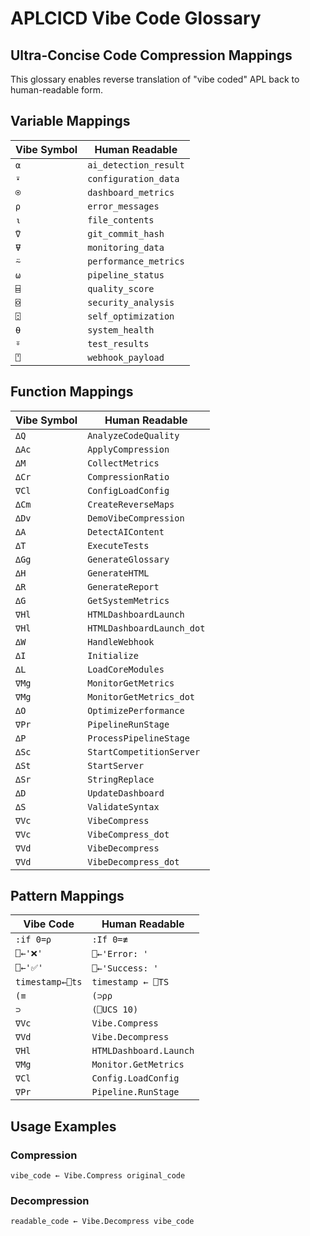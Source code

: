# APLCICD Vibe Code Glossary
## Ultra-Concise Code Compression Mappings

This glossary enables reverse translation of "vibe coded" APL back to human-readable form.

## Variable Mappings

| Vibe Symbol | Human Readable |
|-------------|----------------|
| `⍺` | `ai_detection_result` |
| `⍣` | `configuration_data` |
| `⍟` | `dashboard_metrics` |
| `⍴` | `error_messages` |
| `⍳` | `file_contents` |
| `⍢` | `git_commit_hash` |
| `⍫` | `monitoring_data` |
| `⍨` | `performance_metrics` |
| `⍵` | `pipeline_status` |
| `⌸` | `quality_score` |
| `⌺` | `security_analysis` |
| `⍠` | `self_optimization` |
| `⍬` | `system_health` |
| `⍤` | `test_results` |
| `⍞` | `webhook_payload` |

## Function Mappings

| Vibe Symbol | Human Readable |
|-------------|----------------|
| `∆Q` | `AnalyzeCodeQuality` |
| `∆Ac` | `ApplyCompression` |
| `∆M` | `CollectMetrics` |
| `∆Cr` | `CompressionRatio` |
| `∇Cl` | `ConfigLoadConfig` |
| `∆Cm` | `CreateReverseMaps` |
| `∆Dv` | `DemoVibeCompression` |
| `∆A` | `DetectAIContent` |
| `∆T` | `ExecuteTests` |
| `∆Gg` | `GenerateGlossary` |
| `∆H` | `GenerateHTML` |
| `∆R` | `GenerateReport` |
| `∆G` | `GetSystemMetrics` |
| `∇Hl` | `HTMLDashboardLaunch` |
| `∇Hl` | `HTMLDashboardLaunch_dot` |
| `∆W` | `HandleWebhook` |
| `∆I` | `Initialize` |
| `∆L` | `LoadCoreModules` |
| `∇Mg` | `MonitorGetMetrics` |
| `∇Mg` | `MonitorGetMetrics_dot` |
| `∆O` | `OptimizePerformance` |
| `∇Pr` | `PipelineRunStage` |
| `∆P` | `ProcessPipelineStage` |
| `∆Sc` | `StartCompetitionServer` |
| `∆St` | `StartServer` |
| `∆Sr` | `StringReplace` |
| `∆D` | `UpdateDashboard` |
| `∆S` | `ValidateSyntax` |
| `∇Vc` | `VibeCompress` |
| `∇Vc` | `VibeCompress_dot` |
| `∇Vd` | `VibeDecompress` |
| `∇Vd` | `VibeDecompress_dot` |

## Pattern Mappings

| Vibe Code | Human Readable |
|-----------|----------------|
| `:if 0=⍴` | `:If 0=≢` |
| `⎕←'❌'` | `⎕←'Error: '` |
| `⎕←'✅'` | `⎕←'Success: '` |
| `timestamp←⎕ts` | `timestamp ← ⎕TS` |
| `(≡` | `(⊃⍴⍴` |
| `⊃` | `(⎕UCS 10)` |
| `∇Vc` | `Vibe.Compress` |
| `∇Vd` | `Vibe.Decompress` |
| `∇Hl` | `HTMLDashboard.Launch` |
| `∇Mg` | `Monitor.GetMetrics` |
| `∇Cl` | `Config.LoadConfig` |
| `∇Pr` | `Pipeline.RunStage` |

## Usage Examples

### Compression
```apl
vibe_code ← Vibe.Compress original_code
```

### Decompression
```apl
readable_code ← Vibe.Decompress vibe_code
```
